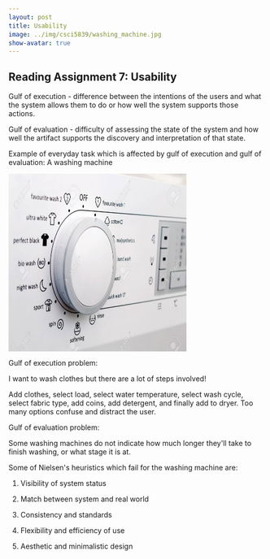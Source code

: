 ```yaml
---
layout: post
title: Usability
image: ../img/csci5839/washing_machine.jpg
show-avatar: true
---
```

## Reading Assignment 7: Usability

Gulf of execution - difference between the intentions of the users and what the system allows them to do or how well the system supports those actions. 

Gulf of evaluation - difficulty of assessing the state of the system and how well the artifact supports the discovery and interpretation of that state.

Example of everyday task which is affected by gulf of execution and gulf of evaluation:
A washing machine

<img src="../img/csci5839/washing_machine.jpg" align="center" height="350" width="350">  

Gulf of execution problem:

I want to wash clothes but there are a lot of steps involved!

Add clothes, select load, select water temperature, select wash cycle, select fabric type, add coins, add detergent, 
and finally add to dryer. 
Too many options confuse and distract the user.

Gulf of evaluation problem:

Some washing machines do not indicate how much longer they'll take to finish washing, or what stage it is at. 

Some of Nielsen's heuristics which fail for the washing machine are:

1. Visibility of system status

2. Match between system and real world

3. Consistency and standards

4. Flexibility and efficiency of use 

5. Aesthetic and minimalistic design



